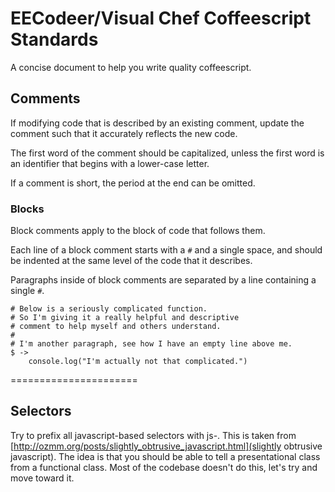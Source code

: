 EECodeer/Visual Chef Coffeescript Standards
======================

A concise document to help you write quality coffeescript.

## Comments

If modifying code that is described by an existing comment, update the comment such that it accurately reflects the new code.

The first word of the comment should be capitalized, unless the first word is an identifier that begins with a lower-case letter.

If a comment is short, the period at the end can be omitted.

### Blocks

Block comments apply to the block of code that follows them.

Each line of a block comment starts with a `#` and a single space, and should be indented at the same level of the code that it describes.

Paragraphs inside of block comments are separated by a line containing a single `#`.

```
# Below is a seriously complicated function.
# So I'm giving it a really helpful and descriptive
# comment to help myself and others understand.
#
# I'm another paragraph, see how I have an empty line above me.
$ ->
    console.log("I'm actually not that complicated.")
```

======================

## Selectors

Try to prefix all javascript-based selectors with js-. This is taken from [http://ozmm.org/posts/slightly_obtrusive_javascript.html](slightly obtrusive javascript). The idea is that you should be able to tell a presentational class from a functional class. Most of the codebase doesn't do this, let's try and move toward it.

